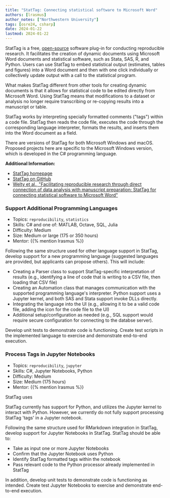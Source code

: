 ```yaml
---
title: "StatTag: Connecting statistical software to Microsoft Word"
authors: [lrasmus]
author_notes: ["Northwestern University"]
tags: [osre24, csharp]
date: 2024-01-22
lastmod: 2024-01-22
---
```


StatTag is a free, [open-source](https://github.com/stattag) software plug-in for conducting reproducible research. It facilitates the creation of dynamic documents using Microsoft Word documents and statistical software, such as Stata, SAS, R, and Python. Users can use StatTag to embed statistical output (estimates, tables and figures) into a Word document and then with one click individually or collectively update output with a call to the statistical program.

What makes StatTag different from other tools for creating dynamic documents is that it allows for statistical code to be edited directly from Microsoft Word.  Using StatTag means that modifications to a dataset or analysis no longer require transcribing or re-copying results into a manuscript or table.

StatTag works by interpreting specially formatted comments ("tags") within a code file.  StatTag then reads the code file, executes the code through the corresponding language interpreter, formats the results, and inserts them into the Word document as a field.

There are versions of StatTag for both Microsoft Windows and macOS. Proposed projects here are specific to the Microsoft Windows version, which is developed in the C# programming language.

**Additional Information:**

* [StatTag homepage](https://sites.northwestern.edu/stattag/)
* [StatTag on GitHub](https://github.com/stattag)
* [Welty et al., "Facilitating reproducible research through direct connection of data analysis with manuscript preparation: StatTag for connecting statistical software to Microsoft Word"](https://pubmed.ncbi.nlm.nih.gov/33215069/)


### Support Additional Programming Languages

* Topics: `reproducibility`, `statistics`
* Skills: C# and one of: MATLAB, Octave, SQL, Julia
* Difficulty: Medium
* Size: Medium or large (175 or 350 hours)
* Mentor: {{% mention lrasmus %}}

Following the same structure used for other language support in StatTag, develop support for a new programming language (suggested languages are provided, but applicants can propose others).  This will include:

* Creating a Parser class to support StatTag-specific interpretation of results (e.g., identifying a line of code that is writing to a CSV file, then loading that CSV file)
* Creating an Automation class that manages communication with the supported programming language's interpreter.  Python support uses a Jupyter kernel, and both SAS and Stata support invoke DLLs directly.
* Integrating the language into the UI (e.g., allowing it to be a valid code file, adding the icon for the code file to the UI)
* Additional setup/configuration as needed (e.g., SQL support would require secure configuration for connecting to the databse server).

Develop unit tests to demonstrate code is functioning.  Create test scripts in the implemented language to exercise and demonstrate end-to-end execution.


### Process Tags in Jupyter Notebooks

* Topics: `reproducibility`, `jupyter`
* Skills: C#, Jupyter Notebooks, Python
* Difficulty: Medium
* Size: Medium (175 hours)
* Mentor: {{% mention lrasmus %}}

StatTag uses

StatTag currently has support for Python, and utilizes the Jupyter kernel to interact with Python.  However, we currently do not fully support processing StatTag 'tags' in a Jupyter notebook.

Following the same structure used for RMarkdown integration in StatTag, develop support for Jupyter Notebooks in StatTag.  StatTag should be able to:

* Take as input one or more Jupyter Notebooks
* Confirm that the Jupyter Notebook uses Python
* Identify StatTag formatted tags within the notebook
* Pass relevant code to the Python processor already implemented in StatTag

In addition, develop unit tests to demonstrate code is functioning as intended.  Create test Jupyter Notebooks to exercise and demonstrate end-to-end execution.

